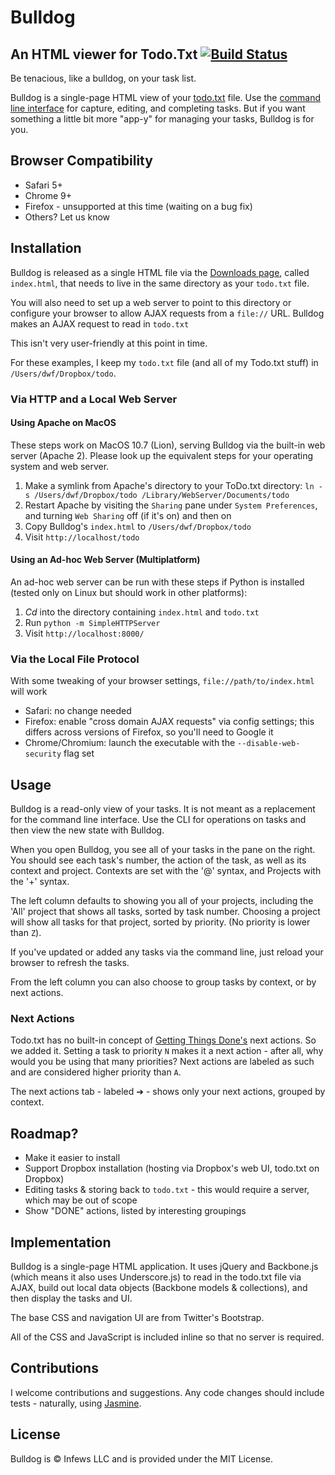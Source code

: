 # Bulldog
## An HTML viewer for Todo.Txt [![Build Status](https://secure.travis-ci.org/infews/bulldog.png?branch=master)](http://travis-ci.org/infews/bulldog)

Be tenacious, like a bulldog, on your task list.

Bulldog is a single-page HTML view of your [todo.txt](http://todotxt.com/) file. Use the [command line interface](https://github.com/ginatrapani/todo.txt-cli/downloads) for capture, editing, and completing tasks. But if you want something a little bit more "app-y" for managing your tasks, Bulldog is for you.

## Browser Compatibility

* Safari 5+
* Chrome 9+
* Firefox - unsupported at this time (waiting on a bug fix)
* Others? Let us know

## Installation

Bulldog is released as a single HTML file via the [Downloads page](http://github.com/infews/bulldog/downloads), called `index.html`, that needs to live in the same directory as your `todo.txt` file.

You will also need to set up a web server to point to this directory or configure your browser to allow AJAX requests from a `file://` URL. Bulldog makes an AJAX request to read in `todo.txt`

This isn't very user-friendly at this point in time. 

For these examples, I keep my `todo.txt` file (and all of my Todo.txt stuff) in `/Users/dwf/Dropbox/todo`.

### Via HTTP and a Local Web Server

#### Using Apache on MacOS

These steps work on MacOS 10.7 (Lion), serving Bulldog via the built-in web server (Apache 2). Please look up the equivalent steps for your operating system and web server.

1. Make a symlink from Apache's directory to your ToDo.txt directory: `ln -s /Users/dwf/Dropbox/todo /Library/WebServer/Documents/todo`
1. Restart Apache by visiting the `Sharing` pane under `System Preferences`, and turning `Web Sharing` off (if it's on) and then on
1. Copy Bulldog's `index.html` to `/Users/dwf/Dropbox/todo`
1. Visit `http://localhost/todo`

#### Using an Ad-hoc Web Server (Multiplatform)

An ad-hoc web server can be run with these steps if Python is installed (tested only on Linux but should work in other platforms):

1. _Cd_ into the directory containing `index.html` and `todo.txt`
1. Run `python -m SimpleHTTPServer`
1. Visit `http://localhost:8000/`

### Via the Local File Protocol

With some tweaking of your browser settings, `file://path/to/index.html` will work

* Safari: no change needed
* Firefox: enable "cross domain AJAX requests" via config settings; this differs across versions of Firefox, so you'll need to Google it
* Chrome/Chromium: launch the executable with the `--disable-web-security` flag set

## Usage

Bulldog is a read-only view of your tasks. It is not meant as a replacement for the command line interface. Use the CLI for operations on tasks and then view the new state with Bulldog.

When you open Bulldog, you see all of your tasks in the pane on the right. You should see each task's number, the action of the task, as well as its context and project. Contexts are set with the '@' syntax, and Projects with the '+' syntax.

The left column defaults to showing you all of your projects, including the 'All' project that shows all tasks, sorted by task number. Choosing a project will show all tasks for that project, sorted by priority. (No priority is lower than `Z`).

If you've updated or added any tasks via the command line, just reload your browser to refresh the tasks.

From the left column you can also choose to group tasks by context, or by next actions.

### Next Actions

Todo.txt has no built-in concept of [Getting Things Done's](http://www.davidco.com/about-gtd) next actions. So we added it. Setting a task to priority `N` makes it a next action - after all, why would you be using that many priorities? Next actions are labeled as such and are considered higher priority than `A`.

The next actions tab - labeled &#x2794; - shows only your next actions, grouped by context.

## Roadmap?

* Make it easier to install
* Support Dropbox installation (hosting via Dropbox's web UI, todo.txt on Dropbox)
* Editing tasks & storing back to `todo.txt` - this would require a server, which may be out of scope
* Show "DONE" actions, listed by interesting groupings

## Implementation

Bulldog is a single-page HTML application. It uses jQuery and Backbone.js (which means it also uses Underscore.js) to read in the todo.txt file via AJAX, build out local data objects (Backbone models & collections), and then display the tasks and UI.

The base CSS and navigation UI are from Twitter's Bootstrap.

All of the CSS and JavaScript is included inline so that no server is required.

## Contributions

I welcome contributions and suggestions. Any code changes should include tests - naturally, using [Jasmine](http://pivotal.github.com/jasmine).

## License

Bulldog is &copy; Infews LLC and is provided under the MIT License.

